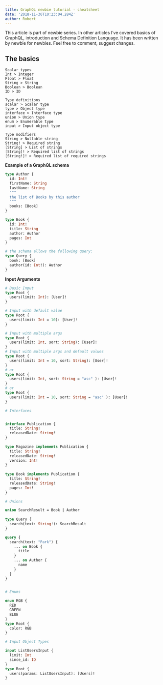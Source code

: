 ```yaml
---
title: GraphQL newbie tutorial - cheatsheet
date: '2018-11-30T10:23:04.284Z'
author: Robert
---
```


This article is part of newbie series. In other articles I’ve covered basics of GraphQL, introduction and Schema Definition Language. It has been written by newbie for newbies. Feel free to comment, suggest changes. 

## The basics
    Scalar types
    Int > Integer
    Float > Float
    String > String
    Boolean > Boolean
    ID > ID
    
    Type definitions
    scalar > Scalar type
    type > Object type
    interface > Interface type
    union > Union type
    enum > Enumerable type
    input > Input object type
    
    Type modifiers
    String > Nullable string
    String! > Required string
    [String] > List of strings
    [String]! > Required list of strings
    [String!]! > Required list of required strings

**Example of a GraphQL schema**
```graphql
type Author {
  id: Int!
  firstName: String
  lastName: String
  """
  the list of Books by this author
  """
  books: [Book]
}

type Book {
  id: Int!
  title: String
  author: Author
  pages: Int
}

# the schema allows the following query:
type Query {
  book: [Book]
  author(id: Int!): Author
}
```
**Input Arguments**

```graphql
# Basic Input
type Root {
  users(limit: Int): [User]!
}

# Input with default value
type Root {
  users(limit: Int = 10): [User]!
}

# Input with multiple args
type Root {
  users(limit: Int, sort: String): [User]!
}
# Input with multiple args and default values
type Root {
  users(limit: Int = 10, sort: String): [User]!
}
# or
type Root {
  users(limit: Int, sort: String = "asc" ): [User]!
}
# or
type Root {
  users(limit: Int = 10, sort: String = "asc" ): [User]!
}

# Interfaces


interface Publication {
  title: String!
  releasedDate: String!
}
  
type Magazine implements Publication {
  title: String!
  releasedDate: String!
  version: Int!
}
  
type Book implements Publication {
  title: String!
  releasedDate: String!
  pages: Int!
}

# Unions

union SearchResult = Book | Author
  
type Query {
  search(text: String!): SearchResult
}

query {
  search(text: "Park") {
    ... on Book {
      title
    }
    ... on Author {
      name
    }
  }
}
    

# Enums

enum RGB {
  RED
  GREEN
  BLUE
}
type Root {
  color: RGB
}

# Input Object Types

input ListUsersInput {
  limit: Int 
  since_id: ID
}
type Root {
  users(params: ListUsersInput): [Users]!
}

```